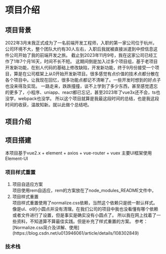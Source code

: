 
# 项目介绍

## 项目背景

2022年3月末我正式成为了一名前端开发工程师，入职的第一家公司位于杭州，公司环境不大，整个团队大约有30人左右，入职后我就被直接派遣到中控信息这件公司开始了我的前端开发之旅。
截止到2023年11月9号，我在这家公司已经工作了1年7个月16天，时间不长不短。
这期间倒是加入过多个项目组，基于老项目开发新功能，在别人代码的基础上修改缺陷，开发新功能，终于9月份接受一个项目，算是在公司框架上从0开始开发新项目。很多感觉有点价值的技术点都分散在各个项目中。让我现在回忆，很多功能点都记不清晰了。一些开发时想到的好点子也没来得及实现。
一路走来，跌跌撞撞，谈不上学到了多少东西，甚至感觉遗忘的更多了，小程序、uniapp、react都已忘记，甚至2023年了vue3x还不会，ts也没学，webpack也没学。
所以这个项目就算是我最这段时间的总结，也是我这段时间的收获，温故知新。就以此做个总结吧。

## 项目介绍

## 项目搭建
本项目基于vue2.x + element + axios + vue-router + vuex
主要UI框架使用Element-UI

### 项目样式重置
<ol>
  <li>项目自适应方案</li>
    项目使用rem自适应，rem的方案放在了node_modules_README文件中，
  <li>项目样式重置</li>
    项目样式重置使用了normalize.css依赖，当然这个依赖只是统一默认样式。像是ul、ol的小圆点并没有清理。在我们公司的项目中我也没看懂有哪个依赖或者文件进行了设置，但是事实是确实没有小圆点了。
    所以我在网上找着了一些资料，不知道算不算最佳实践。但是补充了样式重置的方案。
    参考：
    [Normalize.css简介及详解、使用](https://blog.csdn.net/u013946061/article/details/108302849)
</ol>




### 技术栈
